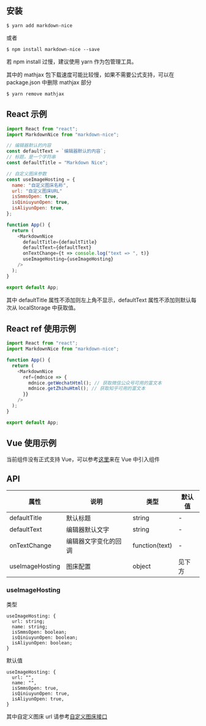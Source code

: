 ## 安装

```shell
$ yarn add markdown-nice
```

或者

```shell
$ npm install markdown-nice --save
```

若 npm install 过慢，建议使用 yarn 作为包管理工具。

其中的 mathjax 包下载速度可能比较慢，如果不需要公式支持，可以在 package.json 中删除 mathjax 部分

```shell
$ yarn remove mathjax
```

## React 示例

```javascript
import React from "react";
import MarkdownNice from "markdown-nice";

// 编辑器默认的内容
const defaultText = `编辑器默认的内容`;
// 标题，是一个字符串
const defaultTitle = "Markdown Nice";

// 自定义图床参数
const useImageHosting = {
  name: "自定义图床名称",
  url: "自定义图床URL"
  isSmmsOpen: true,
  isQiniuyunOpen: true,
  isAliyunOpen: true,
};

function App() {
  return (
    <MarkdownNice
      defaultTitle={defaultTitle}
      defaultText={defaultText}
      onTextChange={t => console.log("text => ", t)}
      useImageHosting={useImageHosting}
    />
  );
}

export default App;
```

其中 defaultTitle 属性不添加则左上角不显示，defaultText 属性不添加则默认每次从 localStorage 中获取值。

## React ref 使用示例

```javascript
import React from "react";
import MarkdownNice from "markdown-nice";

function App() {
  return (
    <MarkdownNice
      ref={mdnice => {
        mdnice.getWechatHtml(); // 获取微信公众号可用的富文本
        mdnice.getZhihuHtml(); // 获取知乎可用的富文本
      }}
    />
  );
}

export default App;
```

## Vue 使用示例

当前组件没有正式支持 Vue，可以参考[这里](https://github.com/ElyhG/vuera)来在 Vue 中引入组件

## API

|属性|说明|类型|默认值|
|---|---|---|---|
|defaultTitle|默认标题|string|-|
|defaultText|编辑器默认文字|string|-|
|onTextChange|编辑器文字变化的回调|function(text)|-|
|useImageHosting|图床配置|object|见下方|

### useImageHosting

类型

```
useImageHosting: {
  url: string;
  name: string;
  isSmmsOpen: boolean;
  isQiniuyunOpen: boolean;
  isAliyunOpen: boolean;
}
```

默认值

```
useImageHosting: {
  url: "",
  name: "",
  isSmmsOpen: true,
  isQiniuyunOpen: true,
  isAliyunOpen: true,
}
```

其中自定义图床 url 请参考[自定义图床接口](https://docs.mdnice.com/#/custom-image-hosting)